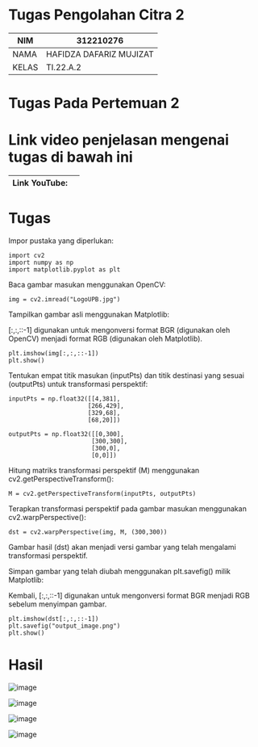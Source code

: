 # Tugas Pengolahan Citra 2


| NIM | 312210276 |
| --- | --- |
| NAMA |  HAFIDZA DAFARIZ MUJIZAT |
| KELAS | TI.22.A.2 |






# Tugas Pada Pertemuan 2

# Link video penjelasan mengenai tugas di bawah ini 

| Link YouTube: |   |
| --- | --- |


# Tugas 

Impor pustaka yang diperlukan:

```
import cv2
import numpy as np
import matplotlib.pyplot as plt
```


Baca gambar masukan menggunakan OpenCV:


```
img = cv2.imread("LogoUPB.jpg")
```

Tampilkan gambar asli menggunakan Matplotlib:

[:,:,::-1] digunakan untuk mengonversi format BGR (digunakan oleh OpenCV) menjadi format RGB (digunakan oleh Matplotlib).

```
plt.imshow(img[:,:,::-1])
plt.show()
```



Tentukan empat titik masukan (inputPts) dan titik destinasi yang sesuai (outputPts) untuk transformasi perspektif:

```
inputPts = np.float32([[4,381],
                      [266,429],
                      [329,68],
                      [68,20]])

outputPts = np.float32([[0,300],
                       [300,300],
                       [300,0],
                       [0,0]])
```
                       
Hitung matriks transformasi perspektif (M) menggunakan cv2.getPerspectiveTransform():

```
M = cv2.getPerspectiveTransform(inputPts, outputPts)
```


Terapkan transformasi perspektif pada gambar masukan menggunakan cv2.warpPerspective():

```
dst = cv2.warpPerspective(img, M, (300,300))
```  

Gambar hasil (dst) akan menjadi versi gambar yang telah mengalami transformasi perspektif.

Simpan gambar yang telah diubah menggunakan plt.savefig() milik Matplotlib:

Kembali, [:,:,::-1] digunakan untuk mengonversi format BGR menjadi RGB sebelum menyimpan gambar.

```
plt.imshow(dst[:,:,::-1])
plt.savefig("output_image.png")
plt.show()
```


# Hasil 

![image](https://github.com/Hafidza1/PC2/assets/115520666/ea35734b-c49b-45ea-89b9-09b36bc39cb2)

![image](https://github.com/Hafidza1/PC2/assets/115520666/90936b0a-3cbb-4728-9fcb-b28faa4134f4)



![image](https://github.com/Hafidza1/PC2/assets/115520666/1b9f6127-7f44-4393-be90-7cc875af2987)

![image](https://github.com/Hafidza1/PC2/assets/115520666/a3ac6b3f-649b-497c-8ce5-ab83131d9e10)



